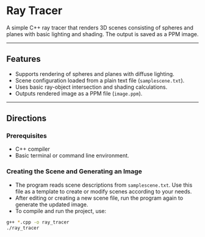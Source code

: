 # Ray Tracer

A simple C++ ray tracer that renders 3D scenes consisting of spheres and planes with basic lighting and shading. The output is saved as a PPM image.

---

## Features

- Supports rendering of spheres and planes with diffuse lighting.
- Scene configuration loaded from a plain text file (`samplescene.txt`).
- Uses basic ray-object intersection and shading calculations.
- Outputs rendered image as a PPM file (`image.ppm`).

---

## Directions

### Prerequisites

- C++ compiler
- Basic terminal or command line environment.

### Creating the Scene and Generating an Image

- The program reads scene descriptions from `samplescene.txt`. Use this file as a template to create or modify scenes according to your needs.
- After editing or creating a new scene file, run the program again to generate the updated image.
- To compile and run the project, use:

```bash
g++ *.cpp -o ray_tracer
./ray_tracer
